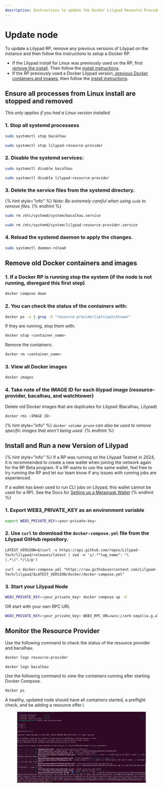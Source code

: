 ```yaml
---
description: Instructions to update the Docker Lilypad Resource Provider (RP)
---
```


# Update node

To update a Lilypad RP, remove any previous versions of Lilypad on the instance and then follow the instructions to setup a Docker RP.

* If the Lilypad install for Linux was previously used on the RP, first [remove](https://docs.lilypad.tech/lilypad/resource-providers/update-node#ensure-all-processes-from-linux-install-are-stopped-and-removed)[ the install](https://docs.lilypad.tech/lilypad/resource-providers/update-node#ensure-all-processes-from-linux-install-are-stopped-and-removed). Then follow the [install instructions](https://docs.lilypad.tech/lilypad/resource-providers/update-node#install-and-run-a-new-version-of-lilypad).
* If the RP previously used a Docker Lilypad version,[  previous Docker containers and images](https://docs.lilypad.tech/lilypad/resource-providers/update-node#update-lilypad-version-for-docker-rp), then follow the [install instructions](https://docs.lilypad.tech/lilypad/resource-providers/update-node#install-and-run-a-new-version-of-lilypad).

## Ensure all processes from Linux install are stopped and removed

_This only applies if you had a Linux version installed_

### 1. Stop all systemd processess

```bash
sudo systemctl stop bacalhau
```

```bash
sudo systemctl stop lilypad-resource-provider
```

### 2. Disable the systemd services:

```bash
sudo systemctl disable bacalhau
```

```bash
sudo systemctl disable lilypad-resource-provider
```

### 3. Delete the service files from the systemd directory.

{% hint style="info" %}
_Note: Be extremely careful when using `sudo` to remove files._
{% endhint %}

```bash
sudo rm /etc/systemd/system/bacalhau.service
```

```bash
sudo rm /etc/systemd/system/lilypad-resource-provider.service
```

### 4. Reload the systemd daemon to apply the changes.

```bash
sudo systemctl daemon-reload
```

## Remove old Docker containers and images <a href="#update-lilypad-version-for-docker-rp" id="update-lilypad-version-for-docker-rp"></a>

### 1. If a Docker RP is running stop the system (if the node is not running, disregard this first step)

```bash
docker compose down
```

### 2. You can check the status of the containers with:

```bash
docker ps -a | grep -E "resource-provider|ipfs|watchtower"
```

If they are running, stop them with:

```bash
docker stop <container_name>
```

&#x20;Remove the containers:

```bash
docker rm <container_name>
```

### 3. View all Docker images

```bash
docker images
```

### 4. Take note of the IMAGE ID for each lilypad image (resource-provider, bacalhau, and watchtower)&#x20;

Delete old Docker images that are duplicates for Lilypad (Bacalhau, Lilypad)

```bash
docker rmi <IMAGE ID>  
```

{% hint style="info" %}
&#x20;_`docker volume prune` can also be used to remove specific images that aren't being used._
{% endhint %}

## Install and Run a new Version of Lilypad

{% hint style="info" %}
If a RP was running on the Lilypad Testnet in 2024, it is recommended to create a new wallet when joining the network again for the RP Beta program. If a RP wants to use the same wallet, feel free to try running the RP and let our team know if any issues with running jobs are experienced.

If a wallet has been used to run CLI jobs on Lilypad, this wallet cannot be used for a RP). See the Docs for [Setting up a Metamask Wallet](../../getting-started/setting-up-your-wallet.md)
{% endhint %}

### 1. Export WEB3\_PRIVATE\_KEY as an environment variable

```bash
export WEB3_PRIVATE_KEY=<your-private-key>
```

### 2. Use `curl` to download the `docker-compose.yml` file from the Lilypad GitHub repository.

```
LATEST_VERSION=$(curl -s https://api.github.com/repos/Lilypad-Tech/lilypad/releases/latest | sed -n 's/.*"tag_name": "\(.*\)".*/\1/p')

curl -o docker-compose.yml "https://raw.githubusercontent.com/Lilypad-Tech/lilypad/$LATEST_VERSION/docker/docker-compose.yml"
```

### 3. Start your Lilypad Node

```bash
WEB3_PRIVATE_KEY=<your_private_key> docker compose up -d
```

OR start with your own RPC URL

```bash
WEB3_PRIVATE_KEY=<your_private_key> WEB3_RPC_URL=wss://arb-sepolia.g.alchemy.com/v2/your-alchemy-id docker compose up -d
```

## Monitor the Resource Provider <a href="#id-5.-monitor-your-node" id="id-5.-monitor-your-node"></a>

Use the following command to check the status of the resource provider and bacalhau.

```bash
docker logs resource-provider
```

```bash
docker logs bacalhau
```

Use the following command to view the containers running after starting Docker Compose.

```bash
docker ps
```

A healthy, updated node should have all containers started, a preflight check, and be adding a resource offer.\


<figure><img src="../../.gitbook/assets/Screenshot from 2025-02-19 09-40-43.png" alt=""><figcaption></figcaption></figure>


